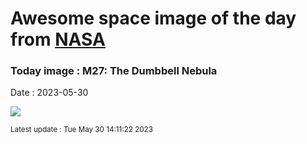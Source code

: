 
# Awesome space image of the day from [NASA](https://api.nasa.gov/)

### Today image : M27: The Dumbbell Nebula
Date : 2023-05-30

![](https://apod.nasa.gov/apod/image/2305/M27_Cosgrove_960.jpg)

<small>Latest update : Tue May 30 14:11:22 2023</small>
        